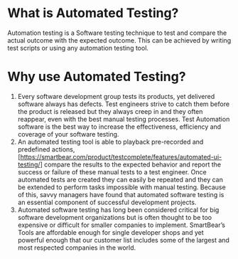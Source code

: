 #  What is Automated Testing? 
Automation testing is a Software testing technique to test and compare the actual outcome with the expected outcome. This can be achieved by writing test scripts or using any automation testing tool. 
# Why use Automated Testing?
1. Every software development group tests its products, yet delivered software always has defects. Test engineers strive to catch them before the product is released but they always creep in and they often reappear, even with the best manual testing processes. Test Automation software is the best way to increase the effectiveness, efficiency and coverage of your software testing.
2. An automated testing tool is able to playback pre-recorded and predefined actions, [https://smartbear.com/product/testcomplete/features/automated-ui-testing/] compare the results to the expected behavior and report the success or failure of these manual tests to a test engineer. Once automated tests are created they can easily be repeated and they can be extended to perform tasks impossible with manual testing. Because of this, savvy managers have found that automated software testing is an essential component of successful development projects.
3. Automated software testing has long been considered critical for big software development organizations but is often thought to be too expensive or difficult for smaller companies to implement. SmartBear’s Tools are affordable enough for single developer shops and yet powerful enough that our customer list includes some of the largest and most respected companies in the world.
